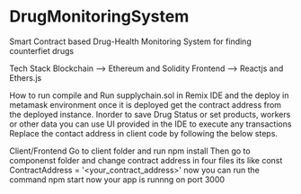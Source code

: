 # DrugMonitoringSystem
Smart Contract based Drug-Health Monitoring System for finding counterfiet drugs

Tech Stack
Blockchain --> Ethereum and Solidity
Frontend --> Reactjs and Ethers.js

How to run
compile and Run supplychain.sol in Remix IDE and the deploy in metamask environment once it is deployed get the contract address from the deployed instance. Inorder to save Drug Status or set products, workers or other data you can use UI provided in the IDE to execute any transactions Replace the contact address in client code by following the below steps.

Client/Frontend
Go to client folder and run npm install
Then go to componenst folder and change contract address in four files
its like const ContractAddress = '<your_contract_address>' 
now you can run the command npm start
now your app is runnng on port 3000
